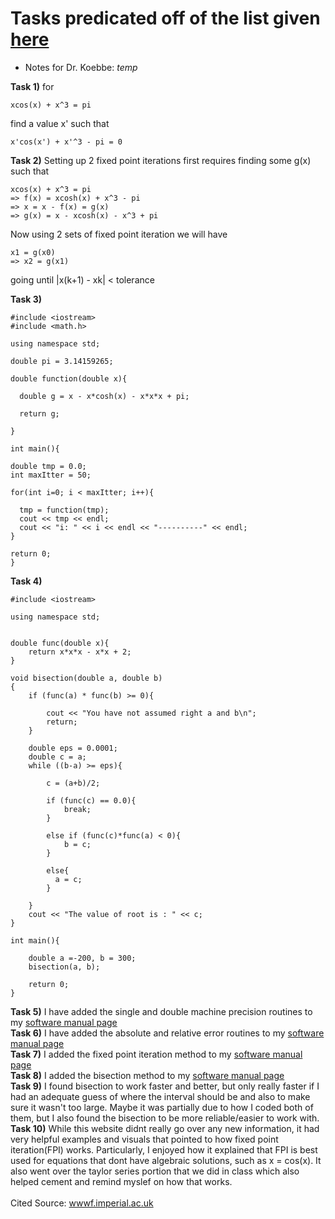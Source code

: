 # Tasks predicated off of the list given [here](https://jvkoebbe.github.io/math4610/tasksheets/html/tasksheet_02.html)

* Notes for Dr. Koebbe: *temp*

**Task 1)** for
```
xcos(x) + x^3 = pi  
```
find a value x' such that
```
x'cos(x') + x'^3 - pi = 0
```
**Task 2)** Setting up 2 fixed point iterations first requires finding some g(x)
such that
```
xcos(x) + x^3 = pi
=> f(x) = xcosh(x) + x^3 - pi  
=> x = x - f(x) = g(x)
=> g(x) = x - xcosh(x) - x^3 + pi
```
Now using 2 sets of fixed point iteration we will have
```
x1 = g(x0)
=> x2 = g(x1)
```
going until |x(k+1) - xk| < tolerance

**Task 3)**

```
#include <iostream>
#include <math.h>

using namespace std;

double pi = 3.14159265;

double function(double x){

  double g = x - x*cosh(x) - x*x*x + pi;

  return g;

}

int main(){

double tmp = 0.0;
int maxItter = 50;

for(int i=0; i < maxItter; i++){

  tmp = function(tmp);
  cout << tmp << endl;
  cout << "i: " << i << endl << "----------" << endl;
}

return 0;
}
```
**Task 4)**
```
#include <iostream>

using namespace std;


double func(double x){
    return x*x*x - x*x + 2;
}

void bisection(double a, double b)
{
    if (func(a) * func(b) >= 0){

        cout << "You have not assumed right a and b\n";
        return;
    }

    double eps = 0.0001;
    double c = a;
    while ((b-a) >= eps){

        c = (a+b)/2;

        if (func(c) == 0.0){
            break;
        }

        else if (func(c)*func(a) < 0){
            b = c;
        }

        else{
          a = c;
        }

    }
    cout << "The value of root is : " << c;
}

int main(){

    double a =-200, b = 300;
    bisection(a, b);

    return 0;
}

```
**Task 5)**
I have added the single and double machine precision routines to my [software manual page](https://github.com/adflanders/math4610/tree/master/Software-Manual)
<br/>
**Task 6)**
I have added the absolute and relative error routines to my [software manual page](https://github.com/adflanders/math4610/tree/master/Software-Manual)
<br/>
**Task 7)**
I added the fixed point iteration method to my [software manual page](https://github.com/adflanders/math4610/tree/master/Software-Manual)
<br/>
**Task 8)**
I added the bisection method to my [software manual page](https://github.com/adflanders/math4610/tree/master/Software-Manual)
<br/>
**Task 9)**
I found bisection to work faster and better, but only really faster if I had an adequate guess of where the interval should be and also to make sure it wasn't too large. Maybe it was partially due to how I coded both of them, but I also found the bisection to be more reliable/easier to work with.
<br/>
**Task 10)**
While this website didnt really go over any new information, it had very helpful examples and visuals that pointed to how fixed point iteration(FPI) works. Particularly, I enjoyed how it explained that FPI is best used for equations that dont have algebraic solutions, such as x = cos(x). It also went over the taylor series portion that we did in class which also helped cement and remind myslef on how that works.
<br/> <br/>
Cited Source:
[wwwf.imperial.ac.uk](http://wwwf.imperial.ac.uk/metric/metric_public/numerical_methods/iteration/fixed_point_iteration.html)
